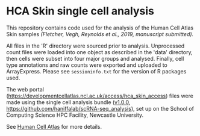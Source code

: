# HCA Skin single cell analysis

This repository contains code used for the analysis of the Human Cell Atlas Skin samples *(Fletcher, Vegh, Reynolds et al., 2019, manuscript submitted).*

All files in the 'R' directory were sourced prior to analysis. Unprocessed count files were loaded into one object as described in the 'data' directory, then cells were subset into four major groups and analysed. Finally, cell type annotations and raw counts were exported and uploaded to ArrayExpress. Please see `sessioninfo.txt` for the version of R packages used.

The web portal (https://developmentcellatlas.ncl.ac.uk/access/hca_skin_access) files were made using the single cell analysis bundle ([v1.0.0](https://github.com/haniffalab/scRNA-seq_analysis/releases/tag/v1.0.0), https://github.com/haniffalab/scRNA-seq_analysis), set up on the School of Computing Science HPC Facility, Newcastle University.

See [Human Cell Atlas](https://www.humancellatlas.org) for more details.
